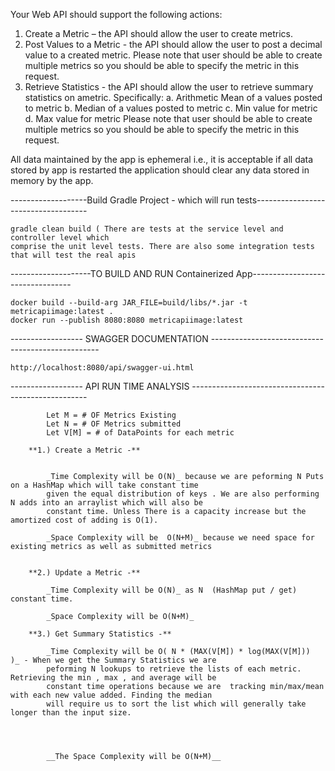 Your Web API should support the following actions:
1. Create a Metric – the API should allow the user to create metrics.
2. Post Values to a Metric - the API should allow the user to post a decimal value to a created
metric. Please note that user should be able to create multiple metrics so you should be able to
specify the metric in this request.
3. Retrieve Statistics - the API should allow the user to retrieve summary statistics on ametric.
Specifically:
a. Arithmetic Mean of a values posted to metric
b. Median of a values posted to metric
c. Min value for metric
d. Max value for metric
Please note that user should be able to create multiple metrics so you should be able to specify
the metric in this request.

All data maintained by the app is ephemeral i.e., it is acceptable if all data stored by app is restarted the
application should clear any data stored in memory by the app.


-------------------Build Gradle Project - which will run tests------------------------------------

    gradle clean build ( There are tests at the service level and controller level which 
    comprise the unit level tests. There are also some integration tests that will test the real apis

--------------------TO BUILD AND RUN Containerized App---------------------------------
    
    
    docker build --build-arg JAR_FILE=build/libs/*.jar -t metricapiimage:latest .
    docker run --publish 8080:8080 metricapiimage:latest
    
    



------------------ SWAGGER DOCUMENTATION --------------------------------------------------
   
   
    http://localhost:8080/api/swagger-ui.html
    
------------------ API RUN TIME ANALYSIS ----------------------------------------------------

        
            
            Let M = # OF Metrics Existing  
            Let N = # OF Metrics submitted 
            Let V[M] = # of DataPoints for each metric 
        
        **1.) Create a Metric -** 
        
            
            _Time Complexity will be O(N)_ because we are peforming N Puts on a HashMap which will take constant time
            given the equal distribution of keys . We are also performing N adds into an arraylist which will also be
            constant time. Unless There is a capacity increase but the amortized cost of adding is O(1). 
            
            _Space Complexity will be  O(N+M)_ because we need space for existing metrics as well as submitted metrics 
         
        
        **2.) Update a Metric -** 
        
            _Time Complexity will be O(N)_ as N  (HashMap put / get) constant time. 
            
            _Space Complexity will be O(N+M)_
            
        **3.) Get Summary Statistics -**
        
            _Time Complexity will be O( N * (MAX(V[M]) * log(MAX(V[M]))  )_ - When we get the Summary Statistics we are 
            peforming N lookups to retrieve the lists of each metric. Retrieving the min , max , and average will be 
            constant time operations because we are  tracking min/max/mean with each new value added. Finding the median
            will require us to sort the list which will generally take longer than the input size. 
            
            
          
            
            __The Space Complexity will be O(N+M)__ 
            
